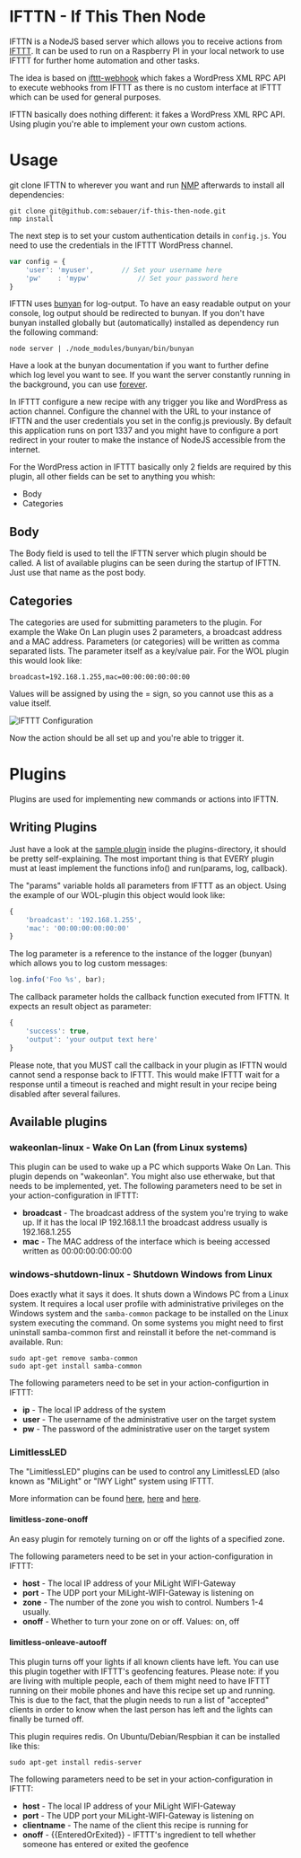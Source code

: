 IFTTN - If This Then Node
=================

IFTTN is a NodeJS based server which allows you to receive actions from [IFTTT](http://www.ifttt.com). It can be used to run on a Raspberry PI in your local network to use IFTTT for further home automation and other tasks.

The idea is based on [ifttt-webhook](https://github.com/captn3m0/ifttt-webhook/) which fakes a WordPress XML RPC API to execute webhooks from IFTTT as there is no custom interface at IFTTT which can be used for general purposes.

IFTTN basically does nothing different: it fakes a WordPress XML RPC API. Using plugin you're able to implement your own custom actions.

# Usage

git clone IFTTN to wherever you want and run [NMP](https://www.npmjs.org/) afterwards to install all dependencies:
```
git clone git@github.com:sebauer/if-this-then-node.git
nmp install
```

The next step is to set your custom authentication details in `config.js`. You need to use the credentials in the IFTTT WordPress channel.
```javascript
var config = {
	'user': 'myuser',		// Set your username here
	'pw'	: 'mypw'			// Set your password here
}
```

IFTTN uses [bunyan](https://www.npmjs.org/package/bunyan) for log-output. To have an easy readable output on your console, log output should be redirected to bunyan. If you don't have bunyan installed globally but (automatically) installed as dependency run the following command:
```
node server | ./node_modules/bunyan/bin/bunyan
```

Have a look at the bunyan documentation if you want to further define which log level you want to see. If you want the server constantly running in the background, you can use [forever](https://www.npmjs.org/package/forever).

In IFTTT configure a new recipe with any trigger you like and WordPress as action channel. Configure the channel with the URL to your instance of IFTTN and the user credentials you set in the config.js previously. By default this application runs on port 1337 and you might have to configure a port redirect in your router to make the instance of NodeJS accessible from the internet.

For the WordPress action in IFTTT basically only 2 fields are required by this plugin, all other fields can be set to anything you whish:
 * Body
 * Categories

## Body
The Body field is used to tell the IFTTN server which plugin should be called. A list of available plugins can be seen during the startup of IFTTN. Just use that name as the post body.

## Categories
The categories are used for submitting parameters to the plugin. For example the Wake On Lan plugin uses 2 parameters, a broadcast address and a MAC address. Parameters (or categories) will be written as comma separated lists. The parameter itself as a key/value pair. For the WOL plugin this would look like:
```
broadcast=192.168.1.255,mac=00:00:00:00:00:00
```

Values will be assigned by using the = sign, so you cannot use this as a value itself.

![IFTTT Configuration](http://sebauer.github.io/if-this-then-node/images/ifttt-screenshot.jpg)

Now the action should be all set up and you're able to trigger it.

# Plugins
Plugins are used for implementing new commands or actions into IFTTN.

## Writing Plugins
Just have a look at the [sample plugin](https://github.com/sebauer/if-this-then-node/blob/master/plugins/sample-plugin.js) inside the plugins-directory, it should be pretty self-explaining. The most important thing is that EVERY plugin must at least implement the functions info() and run(params, log, callback).

The "params" variable holds all parameters from IFTTT as an object. Using the example of our WOL-plugin this object would look like:
```javascript
{
	'broadcast': '192.168.1.255',
	'mac': '00:00:00:00:00:00'
}
```

The log parameter is a reference to the instance of the logger (bunyan) which allows you to log custom messages:
```javascript
log.info('Foo %s', bar);
```

The callback parameter holds the callback function executed from IFTTN. It expects an result object as parameter:
```javascript
{
	'success': true,
	'output': 'your output text here'
}
```

Please note, that you MUST call the callback in your plugin as IFTTN would cannot send a response back to IFTTT. This would make IFTTT wait for a response until a timeout is reached and might result in your recipe being disabled after several failures.

## Available plugins
### wakeonlan-linux - Wake On Lan (from Linux systems)
This plugin can be used to wake up a PC which supports Wake On Lan. This plugin depends on "wakeonlan". You might also use etherwake, but that needs to be implemented, yet. The following parameters need to be set in your action-configuration in IFTTT:
 * __broadcast__ - The broadcast address of the system you're trying to wake up. If it has the local IP 192.168.1.1 the broadcast address usually is 192.168.1.255
 * __mac__ - The MAC address of the interface which is beeing accessed written as 00:00:00:00:00:00

### windows-shutdown-linux - Shutdown Windows from Linux
Does exactly what it says it does. It shuts down a Windows PC from a Linux system. It requires a local user profile with administrative privileges on the Windows system and the ``samba-common`` package to be installed on the Linux system executing the command. On some systems you might need to first uninstall samba-common first and reinstall it before the net-command is available. Run:
```
sudo apt-get remove samba-common
sudo apt-get install samba-common
```
The following parameters need to be set in your action-configurtion in IFTTT:
 * __ip__ - The local IP address of the system
 * __user__ - The username of the administrative user on the target system
 * __pw__ - The password of the administrative user on the target system

### LimitlessLED
The "LimitlessLED" plugins can be used to control any LimitlessLED (also known as "MiLight" or "IWY Light" system using IFTTT.

More information can be found [here](http://www.wifiledlamp.com/service/applamp-api/), [here](http://www.limitlessled.com/dev/) and [here](http://www.msxfaq.de/lync/impresence/iwylight.htm).

#### limitless-zone-onoff
An easy plugin for remotely turning on or off the lights of a specified zone.

The following parameters need to be set in your action-configuration in IFTTT:
 * __host__ - The local IP address of your MiLight WIFI-Gateway
 * __port__ - The UDP port your MiLight-WIFI-Gateway is listening on
 * __zone__ - The number of the zone you wish to control. Numbers 1-4 usually.
 * __onoff__ - Whether to turn your zone on or off. Values: on, off

#### limitless-onleave-autooff
This plugin turns off your lights if all known clients have left. You can use this plugin together with IFTTT's geofencing features. Please note: if you are living with multiple people, each of them might need to have IFTTT running on their mobile phones and have this recipe set up and running. This is due to the fact, that the plugin needs to run a list of "accepted" clients in order to know when the last person has left and the lights can finally be turned off.

This plugin requires redis. On Ubuntu/Debian/Respbian it can be installed like this:
```
sudo apt-get install redis-server
```

The following parameters need to be set in your action-configuration in IFTTT:
 * __host__ - The local IP address of your MiLight WIFI-Gateway
 * __port__ - The UDP port your MiLight-WIFI-Gateway is listening on
 * __clientname__ - The name of the client this recipe is running for
 * __onoff__ - {{EnteredOrExited}} - IFTTT's ingredient to tell whether someone has entered or exited the geofence
